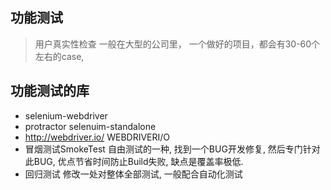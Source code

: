 ## 功能测试
> 用户真实性检查
一般在大型的公司里， 一个做好的项目，都会有30-60个左右的case, 

## 功能测试的库
* selenium-webdriver 
* protractor selenuim-standalone 
* http://webdriver.io/ WEBDRIVERI/O
* 冒烟测试SmokeTest 自由测试的一种, 找到一个BUG开发修复, 然后专门针对此BUG, 优点节省时间防止Build失败, 缺点是覆盖率极低.
* 回归测试 修改一处对整体全部测试, 一般配合自动化测试
